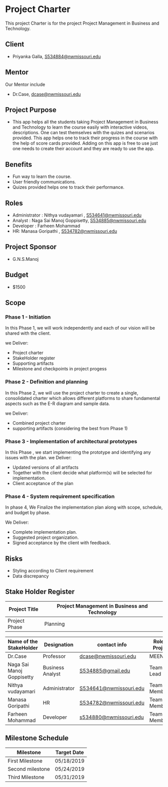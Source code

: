 # Project Charter
This project Charter is for the project Project Management in Business and Technology.

## Client 
- Priyanka Galla, S534884@nwmissouri.edu

## Mentor 
 Our Mentor include 
- Dr.Case, dcase@nwmissouri.edu

## Project Purpose
- This app helps all the students taking Project Management in Business and Technology to learn the course easily with interactive videos, descriptions. One can test themselves with the quizes and scenarios provided. This app helps one to track their progress in the course with the help of score cards provided. Adding on this app is free to use just one needs to create their account and they are ready to use the app.
## Benefits
- Fun way to learn the course.
- User friendly communications.
- Quizes provided helps one to track their performance.
## Roles 

- Administrator : Nithya vudayamari , S534641@nwmissouri.edu
- Analyst : Naga Sai Manoj Goppisetty, S534885@nwmissouri.edu
- Developer : Farheen Mohammad
- HR: Manasa Goripathi , S534782@nwmissouri.edu
## Project Sponsor
- G.N.S.Manoj 

## Budget 
- $1500

## Scope
### Phase 1 - Initiation
In this Phase 1, we will work independently and each of our  vision will be shared with the client.

we Deliver:
- Project charter
- StakeHolder register
- Supporting artifacts 
- Milestone and checkpoints in project progess

### Phase 2 - Definition and planning
In this Phase 2, we will use the project  charter  to create a single, consolidated charter which allows different platforms to share fundamental aspects such as the E-R diagram and sample data.

we Deliver:
- Combined project charter
- supporting artifacts (considering the best from Phase 1)

### Phase 3 - Implementation of architectural prototypes
In this Phase , we start implementing the prototype and identifying any issues with the plan.
we Deliver:
- Updated versions of all artifacts
- Together with the client decide what platform(s) will be selected for implementation.
- Client acceptance of the plan

### Phase 4 - System requirement specification 
In phase 4, We Finalize the  implementation plan  along with scope, schedule, and budget by phase.

We Deliver:

- Complete implementation plan.
- Suggested project organization.
- Signed acceptance by the client with feedback.

## Risks 

- Styling according to Client requirement 
- Data discrepancy    

## Stake Holder Register

| Project Title | Project Management in Business and Technology|
|---------------|-------------------------------------|
| Project Phase | Planning |


| Name of the StakeHolder | Designation | contact info| Role in Project |
| ----------------------- |-------------|------------|-----------------|
|Dr.Case                  | Professor   |dcase@nwmissouri.edu |MEENTOR |     
|Naga Sai Manoj Goppisetty| Business Analyst |S534885@gmail.edu | Team Lead |
| Nithya vudayamari       |Administrator | S534641@nwmissouri.edu| Team Member|
|  Manasa Goripathi       |HR | S534782@nwmissouri.edu | Team Member|
| Farheen Mohammad        | Developer|s534880@nwmissouri.edu| Team Member |



## Milestone Schedule
|Milestone| Target Date |
|---------|------------ |
|First Milestone | 05/18/2019|
|Second milestone| 05/24/2019|
|Third Milestone| 05/31/2019 |
